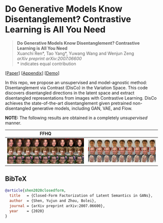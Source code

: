 # Do Generative Models Know Disentanglement? Contrastive Learning is All You Need

> **Do Generative Models Know Disentanglement? Contrastive Learning is All You Need** <br>
> Xuanchi Ren*, Tao Yang*, Yuwang Wang and Wenjun Zeng <br>
> *arXiv preprint arXiv:2007.06600*<br>
> \* indicates equal contribution 
> 
[[Paper]()]
[[Appendix]()]
[[Demo]()]

In this repo, we propose an unsupervised and model-agnostic method: Disentanglement via Contrast (DisCo) in the Variation Space.
This code discovers disentangled directions in the latent space and extract disentangled representations from images with Contrastive Learning.
DisCo achieves the state-of-the-art disentanglement given pretrained non-disentangled generative models, including GAN, VAE, and Flow. 

**NOTE:** The following results are obtained in a completely *unsupervised* manner.

| FFHQ | |
| :---: | :---: |
| ![image](./images/FFHQ/FFHQ_pose.png) | ![image](./images/FFHQ/FFHQ_smile.png) |


## BibTeX

```bibtex
@article{shen2020closedform,
  title   = {Closed-Form Factorization of Latent Semantics in GANs},
  author  = {Shen, Yujun and Zhou, Bolei},
  journal = {arXiv preprint arXiv:2007.06600},
  year    = {2020}
}
```
